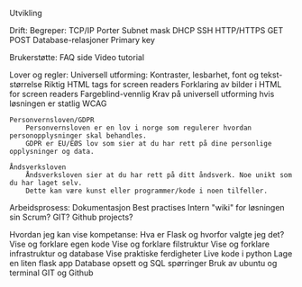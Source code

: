 Utvikling

Drift:
    Begreper:
        TCP/IP
        Porter
        Subnet mask
        DHCP
        SSH
        HTTP/HTTPS
            GET
            POST
        Database-relasjoner
        Primary key


Brukerstøtte:
    FAQ side
    Video tutorial


Lover og regler:
    Universell utforming:
        Kontraster, lesbarhet, font og tekst-størrelse
        Riktig HTML tags for screen readers
        Forklaring av bilder i HTML for screen readers
        Fargeblind-vennlig
        Krav på universell utforming hvis løsningen er statlig
        WCAG

    Personvernsloven/GDPR
        Personvernsloven er en lov i norge som regulerer hvordan personopplysninger skal behandles.
        GDPR er EU/EØS lov som sier at du har rett på dine personlige opplysninger og data.

    Åndsverksloven
        Åndsverksloven sier at du har rett på ditt åndsverk. Noe unikt som du har laget selv. 
        Dette kan være kunst eller programmer/kode i noen tilfeller. 


Arbeidsprosess:
    Dokumentasjon
    Best practises
    Intern "wiki" for løsningen sin
    Scrum?
    GIT?
    Github projects?


Hvordan jeg kan vise kompetanse:
    Hva er Flask og hvorfor valgte jeg det?
    Vise og forklare egen kode
    Vise og forklare filstruktur
    Vise og forklare infrastruktur og database
    Vise praktiske ferdigheter
        Live kode i python
        Lage en liten flask app
        Database opsett og SQL spørringer
        Bruk av ubuntu og terminal
        GIT og Github